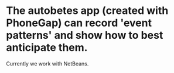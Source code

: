 # The autobetes app (created with PhoneGap) can record 'event patterns' and show how to best anticipate them.

Currently we work with NetBeans.